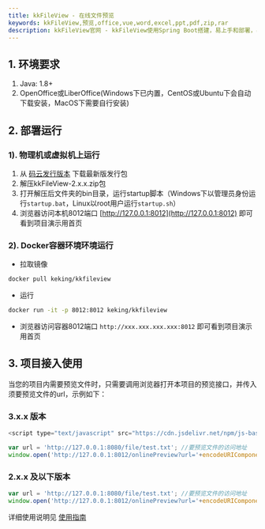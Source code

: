```yaml
---
title: kkFileView - 在线文件预览
keywords: kkFileView,预览,office,vue,word,excel,ppt,pdf,zip,rar
description: kkFileView官网 - kkFileView使用Spring Boot搭建，易上手和部署，基本支持主流办公文档的在线预览，如doc,docx,Excel,pdf,txt,zip,rar,图片等等
---
```

## 1. 环境要求

1. Java: 1.8+
2. OpenOffice或LiberOffice(Windows下已内置，CentOS或Ubuntu下会自动下载安装，MacOS下需要自行安装)

## 2. 部署运行

### 1). 物理机或虚拟机上运行

1. 从 [码云发行版本](https://gitee.com/kekingcn/file-online-preview/releases) 下载最新版发行包
2. 解压kkFileView-2.x.x.zip包
3. 打开解压后文件夹的bin目录，运行startup脚本（Windows下以管理员身份运行`startup.bat`，Linux以root用户运行`startup.sh`）
4. 浏览器访问本机8012端口 [http://127.0.0.1:8012](http://127.0.0.1:8012) 即可看到项目演示用首页

### 2). Docker容器环境环境运行

* 拉取镜像

```bash
docker pull keking/kkfileview
```

* 运行

```bash
docker run -it -p 8012:8012 keking/kkfileview
```

* 浏览器访问容器8012端口 `http://xxx.xxx.xxx.xxx:8012` 即可看到项目演示用首页

## 3. 项目接入使用

当您的项目内需要预览文件时，只需要调用浏览器打开本项目的预览接口，并传入须要预览文件的url，示例如下：

### 3.x.x 版本  

```javascript
<script type="text/javascript" src="https://cdn.jsdelivr.net/npm/js-base64@3.6.0/base64.min.js"></script>

var url = 'http://127.0.0.1:8080/file/test.txt'; //要预览文件的访问地址
window.open('http://127.0.0.1:8012/onlinePreview?url='+encodeURIComponent(Base64.encode(previewUrl)));
```

### 2.x.x 及以下版本  

```javascript
var url = 'http://127.0.0.1:8080/file/test.txt'; //要预览文件的访问地址
window.open('http://127.0.0.1:8012/onlinePreview?url='+encodeURIComponent(previewUrl));
```

详细使用说明见 [使用指南](https://kkfileview.keking.cn/zh-cn/docs/usage.html)
